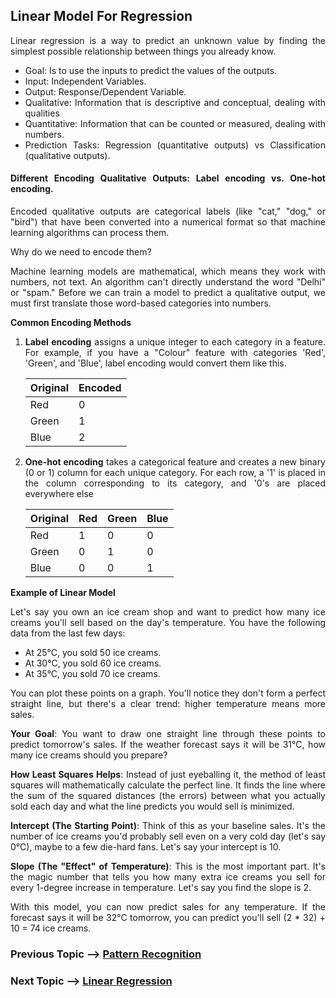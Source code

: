 <div style="text-align: justify;">

## Linear Model For Regression

Linear regression is a way to predict an unknown value by finding the simplest possible relationship between things you already know. 

- Goal: Is to use the inputs to predict the values of the outputs.
- Input: Independent Variables.
- Output: Response/Dependent Variable.
- Qualitative: Information that is descriptive and conceptual, dealing with qualities
- Quantitative: Information that can be counted or measured, dealing with numbers.
- Prediction Tasks: Regression (quantitative outputs) vs Classification (qualitative outputs).

#### Different Encoding Qualitative Outputs: Label encoding vs. One-hot encoding.

Encoded qualitative outputs are categorical labels (like "cat," "dog," or "bird") that have been converted into a numerical format so that machine learning algorithms can process them.

Why do we need to encode them?

Machine learning models are mathematical, which means they work with numbers, not text. An algorithm can't directly understand the word "Delhi" or "spam." Before we can train a model to predict a qualitative output, we must first translate those word-based categories into numbers.

**Common Encoding Methods**

1. **Label encoding** assigns a unique integer to each category in a feature. For example, if you have a "Colour" feature with categories 'Red', 'Green', and 'Blue', label encoding would convert them like this.

    | Original | Encoded |
    |---|---|
    | Red | 0 |
    | Green | 1 |
    | Blue | 2 |

2. **One-hot encoding** takes a categorical feature and creates a new binary (0 or 1) column for each unique category. For each row, a '1' is placed in the column corresponding to its category, and '0's are placed everywhere else

    | Original | Red | Green | Blue |
    |---------|---|-----|----|
    | Red      |  1  |   0   |  0   |
    | Green    |  0  |   1   |  0   |
    | Blue     |  0  |   0   |  1   |



**Example of Linear Model**

Let's say you own an ice cream shop and want to predict how many ice creams you'll sell based on the day's temperature. You have the following data from the last few days:
        
- At 25°C, you sold 50 ice creams.
- At 30°C, you sold 60 ice creams.
- At 35°C, you sold 70 ice creams.
        
You can plot these points on a graph. You'll notice they don't form a perfect straight line, but there's a clear trend: higher temperature means more sales.
        
**Your Goal**: You want to draw one straight line through these points to predict tomorrow's sales. If the weather forecast says it will be 31°C, how many ice creams should you prepare?
        
**How Least Squares Helps**: Instead of just eyeballing it, the method of least squares will mathematically calculate the perfect line. It finds the line where the sum of the squared distances (the errors) between what you actually sold each day and what the line predicts you would sell is minimized.
        
**Intercept (The Starting Point)**: Think of this as your baseline sales. It's the number of ice creams you'd probably sell even on a very cold day (let's say 0°C), maybe to a few die-hard fans. Let's say your intercept is 10.

**Slope (The "Effect" of Temperature)**: This is the most important part. It's the magic number that tells you how many extra ice creams you sell for every 1-degree increase in temperature. Let's say you find the slope is 2.

With this model, you can now predict sales for any temperature. If the forecast says it will be 32°C tomorrow, you can predict you'll sell (2 * 32) + 10 = 74 ice creams.


### Previous Topic --> [Pattern Recognition](./PatternReocognition.md) 
### Next Topic --> [Linear Regression](./LinearRegressionModel.md)

</div>